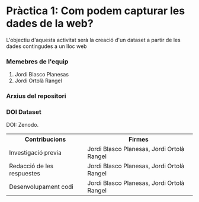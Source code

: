 # Pràctica 1: Com podem capturar les dades de la web?

L'objectiu d'aquesta activitat serà la creació d'un dataset a partir de les dades contingudes a un lloc web
 
 
### Memebres de l'equip
1. Jordi Blasco Planesas
2. Jordi Ortolà Rangel


### Arxius del repositori


### DOI Dataset

DOI: 
Zenodo. 

<table>
  <tr>
    <th>Contribucions</th>
    <th>Firmes</th>
  </tr>
  <tr>
    <td>Investigació previa</td>
    <td>Jordi Blasco Planesas, Jordi Ortolà Rangel</td>
  </tr>
  <tr>
    <td>Redacció de les respuestes</td>
    <td>Jordi Blasco Planesas, Jordi Ortolà Rangel</td>
  </tr>
  <tr>
    <td>Desenvolupament codi</td>
    <td>Jordi Blasco Planesas, Jordi Ortolà Rangel</td>
  </tr>  
</table>

